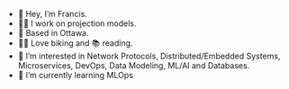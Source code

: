 - 👋 Hey, I’m Francis.
- 👨‍💻 I work on projection models.
- 🌇 Based in Ottawa.
- :biking_man:  Love biking and :books: reading.
- 👀 I’m interested in Network Protocols, Distributed/Embedded Systems, Microservices, DevOps, Data Modeling, ML/AI and Databases.
- 🌱 I’m currently learning MLOps 


<!---
frnix/frnix is a ✨ special ✨ repository because its `README.md` (this file) appears on your GitHub profile.
You can click the Preview link to take a look at your changes.
--->
